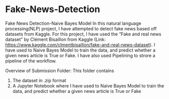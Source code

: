 # Fake-News-Detection
Fake News Detection-Naive Bayes Model
In this natural language processing(NLP) project, I have attempted to detect fake news based off datasets from Kaggle. 
For this project, I have used the “Fake and real news dataset” by Clément Bisaillon from Kaggle (Link: https://www.kaggle.com/clmentbisaillon/fake-and-real-news-dataset). 
I have used to Naive Bayes Model to train the data, and predict whether a given news article is True or Fake. I have also used Pipelining to strore a pipeline of the workflow.

Overview of Submission Folder: 
This folder contains
1) The dataset in .zip format
2) A Jupyter Notebook where I have used to Naive Bayes Model to train the data, and predict whether a given news article is True or Fake
